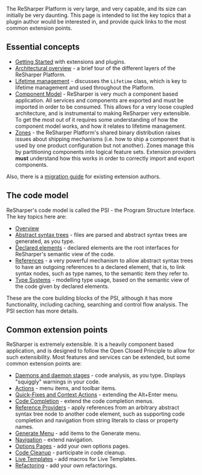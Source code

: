 [//]: # (title: Key Topics)

The ReSharper Platform is very large, and very capable, and its size can initially be very daunting. This page is intended to list the key topics that a plugin author would be interested in, and provide quick links to the most common extension points.

## Essential concepts

* [Getting Started](GettingStarted.md) with extensions and plugins.
* [Architectural overview](Architecture_Overview.md) - a brief tour of the different layers of the ReSharper Platform.
* [Lifetime management](Lifetime.md) - discusses the `Lifetime` class, which is key to lifetime management and used throughout the Platform.
* [Component Model](Platform_ComponentModel.md) - ReSharper is very much a component based application. All services and components are exported and must be imported in order to be consumed. This allows for a very loose coupled architecture, and is instrumental to making ReSharper very extensible. To get the most out of it requires some understanding of how the component model works, and how it relates to lifetime management.
* [Zones](Platform_Zones.md) - the ReSharper Platform's shared binary distribution raises issues about shipping mechanisms (i.e. how to ship a component that is used by one product configuration but not another). Zones manage this by partitioning components into logical feature sets. Extension providers **must** understand how this works in order to correctly import and export components.

Also, there is a [migration guide](WhatsNew.md) for existing extension authors.

## The code model

ReSharper's code model is called the PSI - the Program Structure Interface. The key topics here are:

* [Overview](PSI.md)
* [Abstract syntax trees](SyntaxTrees.md) - files are parsed and abstract syntax trees are generated, as you type.
* [Declared elements](DeclaredElements.md) - declared elements are the root interfaces for ReSharper's semantic view of the code.
* [References](References.md) - a very powerful mechanism to allow abstract syntax trees to have an outgoing references to a declared element, that is, to link syntax nodes, such as type names, to the semantic item they refer to.
* [Type Systems](TypeSystems2.md) - modelling type usage, based on the semantic view of the code given by declared elements.

These are the core building blocks of the PSI, although it has more functionality, including caching, searching and control flow analysis. The PSI section has more details.

## Common extension points

ReSharper is extremely extensible. It is a heavily component based application, and is designed to follow the Open Closed Principle to allow for such extensibility. Most features and services can be extended, but some common extension points are:

* [Daemons and daemon stages](Daemons.md) - code analysis, as you type. Displays "squiggly" warnings in your code.
* [Actions](Actions.md) - menu items, and toolbar items.
* [Quick-Fixes and Context Actions](QuickFixes.md) - extending the Alt+Enter menu.
* [Code Completion](Completion.md) - extend the code completion menus.
* [Reference Providers](ReferenceProviders.md) - apply references from an arbitrary abstract syntax tree node to another code element, such as supporting code completion and navigation from string literals to class or property names.
* [Generate Menu](GenerateMenu.md) - add items to the Generate menu.
* [Navigation](Navigation.md) - extend navigation.
* [Options Pages](OptionsPages.md) - add your own options pages.
* [Code Cleanup](CodeCleanup.md) - participate in code cleanup.
* [Live Templates](LiveTemplates.md) - add macros for Live Templates.
* [Refactoring](Refactoring.md) - add your own refactorings.